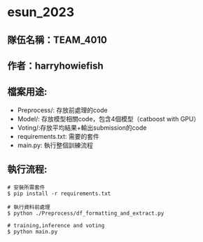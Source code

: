 # esun_2023

## 隊伍名稱：TEAM_4010

## 作者：harryhowiefish
 
## 檔案用途:
- Preprocess/: 存放前處理的code
- Model/: 存放模型相關code，包含4個模型（catboost with GPU）
- Voting/:存放平均結果+輸出submission的code
- requirements.txt: 需要的套件
- main.py: 執行整個訓練流程

## 執行流程:
```
# 安裝所需套件
$ pip install -r requirements.txt 

# 執行資料前處理
$ python ./Preprocess/df_formatting_and_extract.py

# training,inference and voting
$ python main.py
```

